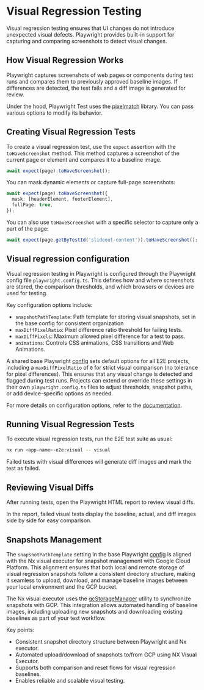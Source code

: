 # Visual Regression Testing

Visual regression testing ensures that UI changes do not introduce unexpected visual defects. Playwright provides built-in support for capturing and comparing screenshots to detect visual changes.

## How Visual Regression Works

Playwright captures screenshots of web pages or components during test runs and compares them to previously approved baseline images. If differences are detected, the test fails and a diff image is generated for review.

Under the hood, Playwright Test uses the [pixelmatch](https://github.com/mapbox/pixelmatch) library. You can pass various options to modify its behavior.

## Creating Visual Regression Tests

To create a visual regression test, use the `expect` assertion with the `toHaveScreenshot` method. This method captures a screenshot of the current page or element and compares it to a baseline image.

```typescript
await expect(page).toHaveScreenshot();
```

You can mask dynamic elements or capture full-page screenshots:

```typescript
await expect(page).toHaveScreenshot({
  mask: [headerElement, footerElement],
  fullPage: true,
});
```

You can also use `toHaveScreenshot` with a specific selector to capture only a part of the page:

```typescript
await expect(page.getByTestId('slideout-content')).toHaveScreenshot();
```

## Visual regression configuration

Visual regression testing in Playwright is configured through the Playwright config file `playwright.config.ts`. This defines how and where screenshots are stored, the comparison thresholds, and which browsers or devices are used for testing.

Key configuration options include:

- `snapshotPathTemplate`: Path template for storing visual snapshots, set in the base config for consistent organization
- `maxDiffPixelRatio`: Pixel difference ratio threshold for failing tests.
- `maxDiffPixels`: Maximum allowed pixel difference for a test to pass.
- `animations`: Controls CSS animations, CSS transitions and Web Animations.

A shared base Playwright [config](../packages/e2e/src/config/base.playwright.config.ts) sets default options for all E2E projects, including a `maxDiffPixelRatio` of `0` for strict visual comparison (no tolerance for pixel differences). This ensures that any visual change is detected and flagged during test runs. Projects can extend or override these settings in their own `playwright.config.ts` files to adjust thresholds, snapshot paths, or add device-specific options as needed.

For more details on configuration options, refer to the [documentation](https://playwright.dev/docs/api/class-page#page-screenshot).

## Running Visual Regression Tests

To execute visual regression tests, run the E2E test suite as usual:

```bash
nx run <app-name>-e2e:visual -- visual
```

Failed tests with visual differences will generate diff images and mark the test as failed.

## Reviewing Visual Diffs

After running tests, open the Playwright HTML report to review visual diffs.

In the report, failed visual tests display the baseline, actual, and diff images side by side for easy comparison.

## Snapshots Management

The `snapshotPathTemplate` setting in the base Playwright [config](../packages/e2e/src/config/base.playwright.config.ts) is aligned with the Nx visual executor for snapshot management with Google Cloud Platform. This alignment ensures that both local and remote storage of visual regression snapshots follow a consistent directory structure, making it seamless to upload, download, and manage baseline images between your local environment and the GCP bucket.

The Nx visual executor uses the [gcStorageManager](../tools/executors/src/executors/visual/gcStorageManager.ts) utility to synchronize snapshots with GCP. This integration allows automated handling of baseline images, including uploading new snapshots and downloading existing baselines as part of your test workflow.

Key points:

- Consistent snapshot directory structure between Playwright and Nx executor.
- Automated upload/download of snapshots to/from GCP using NX Visual Executor.
- Supports both comparison and reset flows for visual regression baselines.
- Enables reliable and scalable visual testing.
